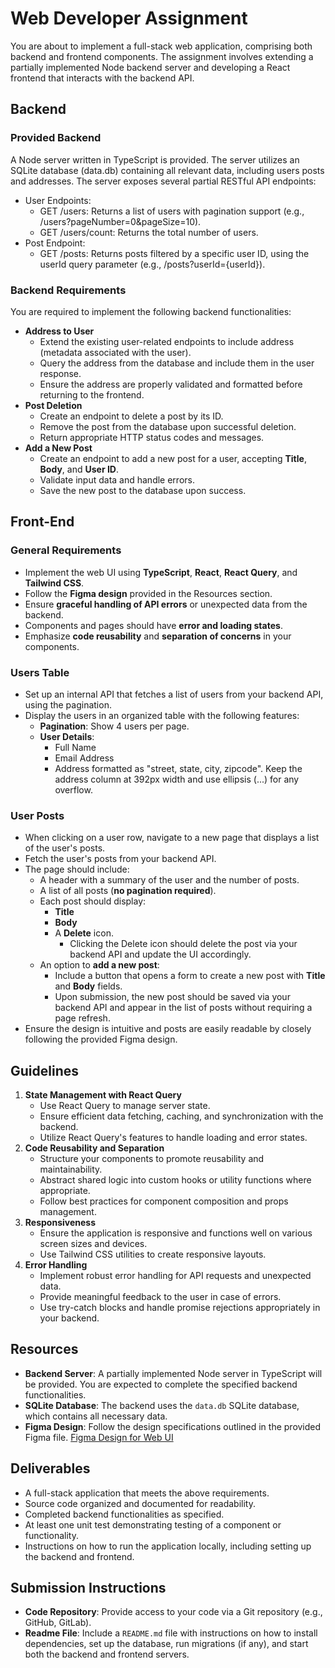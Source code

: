 # Web Developer Assignment

You are about to implement a full-stack web application, comprising both backend and frontend components. The assignment involves extending a partially implemented Node backend server and developing a React frontend that interacts with the backend API.

## Backend

### Provided Backend

A Node server written in TypeScript is provided.
The server utilizes an SQLite database (data.db) containing all relevant data, including users posts and addresses.
The server exposes several partial RESTful API endpoints:

- User Endpoints:
  - GET /users: Returns a list of users with pagination support (e.g., /users?pageNumber=0&pageSize=10).
  - GET /users/count: Returns the total number of users.
- Post Endpoint:
  - GET /posts: Returns posts filtered by a specific user ID, using the userId query parameter (e.g., /posts?userId={userId}).

### Backend Requirements

You are required to implement the following backend functionalities:

- **Address to User**
  - Extend the existing user-related endpoints to include address (metadata associated with the user).
  - Query the address from the database and include them in the user response.
  - Ensure the address are properly validated and formatted before returning to the frontend.
- **Post Deletion**
  - Create an endpoint to delete a post by its ID.
  - Remove the post from the database upon successful deletion.
  - Return appropriate HTTP status codes and messages.
- **Add a New Post**
  - Create an endpoint to add a new post for a user, accepting **Title**, **Body**, and **User ID**.
  - Validate input data and handle errors.
  - Save the new post to the database upon success.

## Front-End

### General Requirements

- Implement the web UI using **TypeScript**, **React**, **React Query**, and **Tailwind CSS**.
- Follow the **Figma design** provided in the Resources section.
- Ensure **graceful handling of API errors** or unexpected data from the backend.
- Components and pages should have **error and loading states**.
- Emphasize **code reusability** and **separation of concerns** in your components.

### Users Table

- Set up an internal API that fetches a list of users from your backend API, using the pagination.
- Display the users in an organized table with the following features:
  - **Pagination**: Show 4 users per page.
  - **User Details**:
    - Full Name
    - Email Address
    - Address formatted as "street, state, city, zipcode". Keep the address column at 392px width and use ellipsis (...) for any overflow.

### User Posts

- When clicking on a user row, navigate to a new page that displays a list of the user's posts.
- Fetch the user's posts from your backend API.
- The page should include:
  - A header with a summary of the user and the number of posts.
  - A list of all posts (**no pagination required**).
  - Each post should display:
    - **Title**
    - **Body**
    - A **Delete** icon.
      - Clicking the Delete icon should delete the post via your backend API and update the UI accordingly.
  - An option to **add a new post**:
    - Include a button that opens a form to create a new post with **Title** and **Body** fields.
    - Upon submission, the new post should be saved via your backend API and appear in the list of posts without requiring a page refresh.
- Ensure the design is intuitive and posts are easily readable by closely following the provided Figma design.

## Guidelines

1. **State Management with React Query**
   - Use React Query to manage server state.
   - Ensure efficient data fetching, caching, and synchronization with the backend.
   - Utilize React Query's features to handle loading and error states.
2. **Code Reusability and Separation**
   - Structure your components to promote reusability and maintainability.
   - Abstract shared logic into custom hooks or utility functions where appropriate.
   - Follow best practices for component composition and props management.
3. **Responsiveness**
   - Ensure the application is responsive and functions well on various screen sizes and devices.
   - Use Tailwind CSS utilities to create responsive layouts.
4. **Error Handling**
   - Implement robust error handling for API requests and unexpected data.
   - Provide meaningful feedback to the user in case of errors.
   - Use try-catch blocks and handle promise rejections appropriately in your backend.

## Resources

- **Backend Server**: A partially implemented Node server in TypeScript will be provided. You are expected to complete the specified backend functionalities.
- **SQLite Database**: The backend uses the `data.db` SQLite database, which contains all necessary data.
- **Figma Design**: Follow the design specifications outlined in the provided Figma file.
  [Figma Design for Web UI](https://www.figma.com/design/Wkbz27sGWBOFMDocOck4mm/Full-Stack-Developer-Assignment?node-id=0-1&node-type=canvas&t=zK4X8qKaPmxu84XZ-0)

## Deliverables

- A full-stack application that meets the above requirements.
- Source code organized and documented for readability.
- Completed backend functionalities as specified.
- At least one unit test demonstrating testing of a component or functionality.
- Instructions on how to run the application locally, including setting up the backend and frontend.

## Submission Instructions

- **Code Repository**: Provide access to your code via a Git repository (e.g., GitHub, GitLab).
- **Readme File**: Include a `README.md` file with instructions on how to install dependencies, set up the database, run migrations (if any), and start both the backend and frontend servers.
